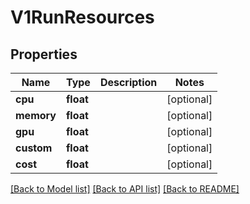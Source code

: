 # V1RunResources

## Properties
Name | Type | Description | Notes
------------ | ------------- | ------------- | -------------
**cpu** | **float** |  | [optional] 
**memory** | **float** |  | [optional] 
**gpu** | **float** |  | [optional] 
**custom** | **float** |  | [optional] 
**cost** | **float** |  | [optional] 

[[Back to Model list]](../README.md#documentation-for-models) [[Back to API list]](../README.md#documentation-for-api-endpoints) [[Back to README]](../README.md)


